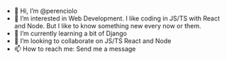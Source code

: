 - 👋  Hi, I’m @perenciolo
- 👀  I’m interested in Web Development. I like coding in JS/TS with React and Node. But I like to know something new every now or them.
- 🌱  I’m currently learning a bit of Django
- 💞️  I’m looking to collaborate on JS/TS React and Node
- 📫  How to reach me: Send me a message
